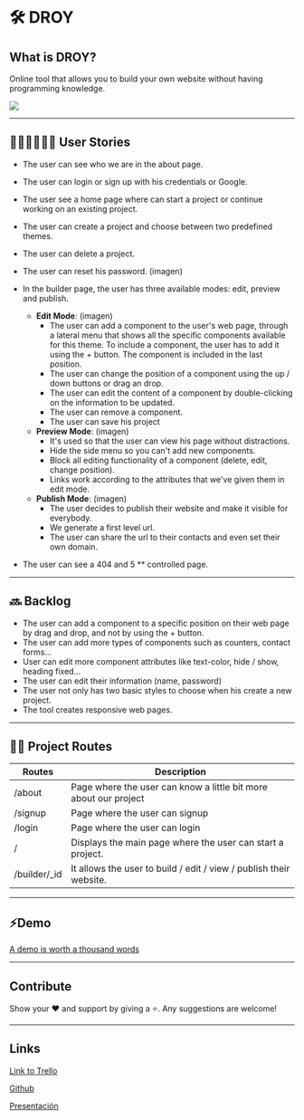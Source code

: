 # 🛠 DROY


## What is DROY?
Online tool that allows you to build your own website without having programming knowledge.

![](public/img/cover-readme.gif)

* * *

## 👩🏻‍💻👨🏻‍💻 User Stories 

* The user can see who we are in the about page.
* The user can login or sign up with his credentials or Google.
* The user see a home page where can start a project or continue working on an existing project.
* The user can create a project and choose between two predefined themes.
* The user can delete a project.
* The user can reset his password.
(imagen)

* In the builder page, the user has three available modes: edit, preview and publish.
  - **Edit Mode**:
  (imagen)
    - The user can add a component to the user's web page, through a lateral menu that shows all the specific components             available for this theme. To include a component, the user has to add it using the + button. The component is included         in the last position.
    - The user can change the position of a component using the up / down buttons or drag an drop.
    - The user can edit the content of a component by double-clicking on the information to be updated.
    - The user can remove a component.
    - The user can save his project 
  - **Preview Mode**:
  (imagen)
    - It's used so that the user can view his page without distractions.
    - Hide the side menu so you can't add new components.
    - Block all editing functionality of a component (delete, edit, change position).    
    - Links work according to the attributes that we've given them in edit mode.
   - **Publish Mode**:
   (imagen)
      - The user decides to publish their website and make it visible for everybody.
      - We generate a first level url.
      - The user can share the url to their contacts and even set their own domain.
 * The user can see a 404 and 5 ** controlled page.
    

* * *

## 🔜 Backlog 

* The user can add a component to a specific position on their web page by drag and drop, and not by using the + button.
* The user can add more types of components such as counters, contact forms...
* User can edit more component attributes like text-color, hide / show, heading fixed...
* The user can edit their information (name, password)
* The user not only has two basic styles to choose when his create a new project.
* The tool creates responsive web pages.

* * *

## ✍🏻 Project Routes

| Routes | Description |
| -- | -- |
| /about | Page where the user can know a little bit more about our project |
| /signup | Page where the user can signup |
| /login | Page where the user can login |
| / | Displays the main page where the user can start a project. | 
| /builder/_id | It allows the user to build / edit / view / publish their website. |

* * *

## ⚡️Demo 

[A demo is worth a thousand words](https://droy-prod.web.app/about)

* * *

## Contribute

Show your ❤️ and support by giving a ⭐. 
Any suggestions are welcome!

* * *

## Links

[Link to Trello](https://trello.com/b/Krfo4Qp5/droy)

[Github](https://github.com/marcmnc7/droy)

[Presentación](https://docs.google.com/presentation/d/1uFGmgLAgxeSe85KBZDAyAb9DgJ9LqC1k4Wlm6_MQMug/edit#slide=id.p)

